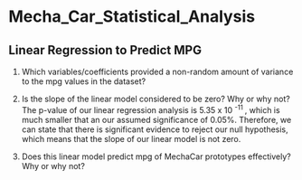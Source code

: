 # Mecha_Car_Statistical_Analysis
## Linear Regression to Predict MPG

1. Which variables/coefficients provided a non-random amount of variance to the mpg values in the dataset?

2. Is the slope of the linear model considered to be zero?  Why or why not?
  The p-value of our linear regression analysis is 5.35 x 10 <sup>-11 </sup>, which is much smaller that an our assumed significance of 0.05%.  Therefore, we can state that there is significant evidence to reject our null hypothesis, which means that the slope of our linear model is not zero.
  
3. Does this linear model predict mpg of MechaCar prototypes effectively? Why or why not?
